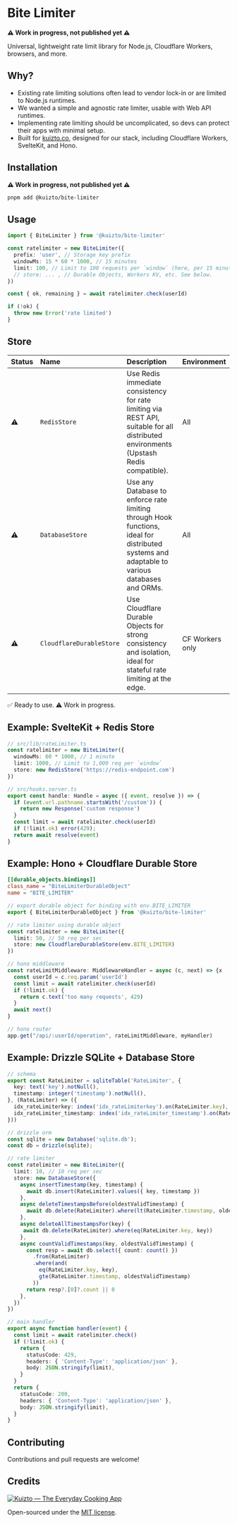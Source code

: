 # Bite Limiter

**⚠️ Work in progress, not published yet ⚠️**

Universal, lightweight rate limit library for Node.js, Cloudflare Workers, browsers, and more.

## Why?

- Existing rate limiting solutions often lead to vendor lock-in or are limited to Node.js runtimes.
- We wanted a simple and agnostic rate limiter, usable with Web API runtimes.
- Implementing rate limiting should be uncomplicated, so devs can protect their apps with minimal setup.
- Built for [kuizto.co](https://kuizto.co/?utm_source=bite-limiter&utm_medium=github), designed for our stack, including Cloudflare Workers, SvelteKit, and Hono.

## Installation

**⚠️ Work in progress, not published yet ⚠️**

```bash
pnpm add @kuizto/bite-limiter
```

## Usage

```ts
import { BiteLimiter } from '@kuizto/bite-limiter'

const ratelimiter = new BiteLimiter({
  prefix: 'user', // Storage key prefix
  windowMs: 15 * 60 * 1000, // 15 minutes
  limit: 100, // Limit to 100 requests per `window` (here, per 15 minutes).
  // store: ... , // Durable Objects, Workers KV, etc. See below.
})

const { ok, remaining } = await ratelimiter.check(userId)

if (!ok) {
  throw new Error('rate limited')
}
```

## Store

| Status | Name | Description | Environment |
| --- | :--- | :--- | --- |
| ⚠️ | `RedisStore` | Use Redis immediate consistency for rate limiting via REST API, suitable for all distributed environments (Upstash Redis compatible). | All |
| ⚠️ | `DatabaseStore` | Use any Database to enforce rate limiting through Hook functions, ideal for distributed systems and adaptable to various databases and ORMs. | All |
| ⚠️ | `CloudflareDurableStore`| Use Cloudflare Durable Objects for strong consistency and isolation, ideal for stateful rate limiting at the edge. | CF Workers only |

✅ Ready to use.
⚠️ Work in progress.

## Example: SvelteKit + Redis Store

```ts
// src/lib/rateLimiter.ts
const ratelimiter = new BiteLimiter({ 
  windowMs: 60 * 1000, // 1 minute
  limit: 1000, // Limit to 1,000 req per `window`
  store: new RedisStore('https://redis-endpoint.com')
})

// src/hooks.server.ts
export const handle: Handle = async ({ event, resolve }) => {
  if (event.url.pathname.startsWith('/custom')) {
    return new Response('custom response')
  }
  const limit = await ratelimiter.check(userId)
  if (!limit.ok) error(429);
  return await resolve(event)
}
```

## Example: Hono + Cloudflare Durable Store

```toml
[[durable_objects.bindings]]
class_name = "BiteLimiterDurableObject"
name = "BITE_LIMITER"
```

```ts
// export durable object for binding with env.BITE_LIMITER
export { BiteLimiterDurableObject } from '@kuizto/bite-limiter'

// rate limiter using durable object
const ratelimiter = new BiteLimiter({ 
  limit: 50, // 50 req per sec
  store: new CloudflareDurableStore(env.BITE_LIMITER)
})

// hono middleware
const rateLimitMiddleware: MiddlewareHandler = async (c, next) => {x
  const userId = c.req.param('userId')
  const limit = await ratelimiter.check(userId)
  if (!limit.ok) {
    return c.text('too many requests', 429)
  }
  await next()
}

// hono router
app.get("/api/:userId/operation", rateLimitMiddleware, myHandler)
```

## Example: Drizzle SQLite + Database Store

```ts
// schema
export const RateLimiter = sqliteTable('RateLimiter', {
  key: text('key').notNull(),
  timestamp: integer('timestamp').notNull(),
}, (RateLimiter) => ({
  idx_rateLimiterkey: index('idx_rateLimiterkey').on(RateLimiter.key),
  idx_rateLimiter_timestamp: index('idx_rateLimiter_timestamp').on(RateLimiter.timestamp),
}))
```

```ts
// drizzle orm
const sqlite = new Database('sqlite.db');
const db = drizzle(sqlite);

// rate limiter
const ratelimiter = new BiteLimiter({
  limit: 10, // 10 req per sec
  store: new DatabaseStore({
    async insertTimestamp(key, timestamp) {
      await db.insert(RateLimiter).values({ key, timestamp })
    },
    async deleteTimestampsBefore(oldestValidTimestamp) {
      await db.delete(RateLimiter).where(lt(RateLimiter.timestamp, oldestValidTimestamp))
    },
    async deleteAllTimestampsFor(key) {
     await db.delete(RateLimiter).where(eq(RateLimiter.key, key))
    },
    async countValidTimestamps(key, oldestValidTimestamp) {
      const resp = await db.select({ count: count() })
        .from(RateLimiter)
        .where(and(
          eq(RateLimiter.key, key),
          gte(RateLimiter.timestamp, oldestValidTimestamp)
        ))
      return resp?.[0]?.count || 0
    },
  })
})

// main handler
export async function handler(event) {
  const limit = await ratelimiter.check()
  if (!limit.ok) {
    return {
      statusCode: 429,
      headers: { 'Content-Type': 'application/json' },
      body: JSON.stringify(limit),
    }
  }
  return {
    statusCode: 200,
    headers: { 'Content-Type': 'application/json' },
    body: JSON.stringify(limit),
  }
}
```

## Contributing

Contributions and pull requests are welcome!

## Credits

[![Kuizto — The Everyday Cooking App](https://prisma-appsync.vercel.app/sponsors/kuizto-banner.png "Kuizto — The Everyday Cooking App")](https://kuizto.co/?utm_source=bite-limiter&utm_medium=github)

Open-sourced under the [MIT license](/LICENSE).
